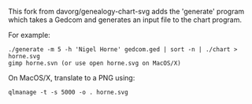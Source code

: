 This fork from davorg/genealogy-chart-svg adds the 'generate' program
which takes a Gedcom and generates an input file to the chart program.

For example:

    ./generate -m 5 -h 'Nigel Horne' gedcom.ged | sort -n | ./chart > horne.svg  
    gimp horne.svn (or use open horne.svg on MacOS/X)

On MacOS/X, translate to a PNG using:

    qlmanage -t -s 5000 -o . horne.svg
